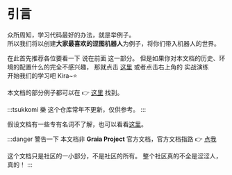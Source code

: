 # 引言

众所周知，学习代码最好的办法，就是举例子。  
所以我们将以创建**大家最喜欢的涩图机器人**为例子，将你们带入机器人的世界。

在此首先推荐各位要看一下 说在前面 这一部分。
但是如果你对本文档的历史、环境的配置什么的完全不感兴趣，
那就点击 [这里](../guide/index.md) 或者点击右上角的 实战演练  
开始我们的学习吧 Kira~⭐

本文档的部分例子都可以在 :point_right: [这里](https://github.com/GraiaCommunity/EroEroBot) 找到。

:::tsukkomi 樂
这个仓库常年不更新，仅供参考。
:::

假设文档有一些专有名词不了解，也可以看看[这里](./terms)。

:::danger 警告一下
本文档非 **Graia Project** 官方文档，官方文档指路
:point_right: [点我](https://graia.cn)

这个文档只是社区的一小部分，不是社区的所有。
整个社区真的不全是涩涩人，真的！
:::
